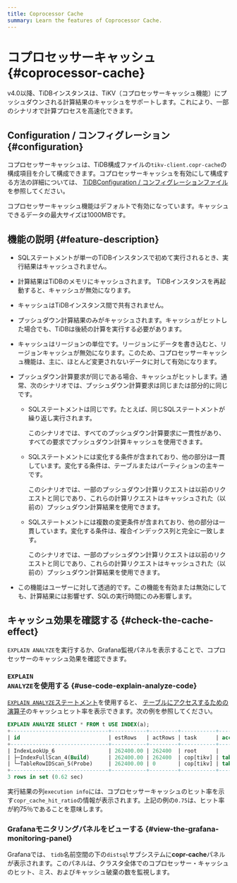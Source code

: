 ```yaml
---
title: Coprocessor Cache
summary: Learn the features of Coprocessor Cache.
---
```


# コプロセッサーキャッシュ {#coprocessor-cache}

v4.0以降、TiDBインスタンスは、TiKV（コプロセッサーキャッシュ機能）にプッシュダウンされる計算結果のキャッシュをサポートします。これにより、一部のシナリオで計算プロセスを高速化できます。

## Configuration / コンフィグレーション {#configuration}

<CustomContent platform="tidb">

コプロセッサーキャッシュは、TiDB構成ファイルの`tikv-client.copr-cache`の構成項目を介して構成できます。コプロセッサーキャッシュを有効にして構成する方法の詳細については、 [TiDBConfiguration / コンフィグレーションファイル](/tidb-configuration-file.md#tikv-clientcopr-cache-new-in-v400)を参照してください。

</CustomContent>

<CustomContent platform="tidb-cloud">

コプロセッサーキャッシュ機能はデフォルトで有効になっています。キャッシュできるデータの最大サイズは1000MBです。

</CustomContent>

## 機能の説明 {#feature-description}

-   SQLステートメントが単一のTiDBインスタンスで初めて実行されるとき、実行結果はキャッシュされません。

-   計算結果はTiDBのメモリにキャッシュされます。 TiDBインスタンスを再起動すると、キャッシュが無効になります。

-   キャッシュはTiDBインスタンス間で共有されません。

-   プッシュダウン計算結果のみがキャッシュされます。キャッシュがヒットした場合でも、TiDBは後続の計算を実行する必要があります。

-   キャッシュはリージョンの単位です。リージョンにデータを書き込むと、リージョンキャッシュが無効になります。このため、コプロセッサーキャッシュ機能は、主に、ほとんど変更されないデータに対して有効になります。

-   プッシュダウン計算要求が同じである場合、キャッシュがヒットします。通常、次のシナリオでは、プッシュダウン計算要求は同じまたは部分的に同じです。
    -   SQLステートメントは同じです。たとえば、同じSQLステートメントが繰り返し実行されます。

        このシナリオでは、すべてのプッシュダウン計算要求に一貫性があり、すべての要求でプッシュダウン計算キャッシュを使用できます。

    -   SQLステートメントには変化する条件が含まれており、他の部分は一貫しています。変化する条件は、テーブルまたはパーティションの主キーです。

        このシナリオでは、一部のプッシュダウン計算リクエストは以前のリクエストと同じであり、これらの計算リクエストはキャッシュされた（以前の）プッシュダウン計算結果を使用できます。

    -   SQLステートメントには複数の変更条件が含まれており、他の部分は一貫しています。変化する条件は、複合インデックス列と完全に一致します。

        このシナリオでは、一部のプッシュダウン計算リクエストは以前のリクエストと同じであり、これらの計算リクエストはキャッシュされた（以前の）プッシュダウン計算結果を使用できます。

-   この機能はユーザーに対して透過的です。この機能を有効または無効にしても、計算結果には影響せず、SQLの実行時間にのみ影響します。

## キャッシュ効果を確認する {#check-the-cache-effect}

`EXPLAIN ANALYZE`を実行するか、Grafana監視パネルを表示することで、コプロセッサーのキャッシュ効果を確認できます。

### <code>EXPLAIN ANALYZE</code>を使用する {#use-code-explain-analyze-code}

[`EXPLAIN ANALYZE`ステートメント](/sql-statements/sql-statement-explain-analyze.md)を使用すると、 [テーブルにアクセスするための演算子](/choose-index.md#operators-for-accessing-tables)のキャッシュヒット率を表示できます。次の例を参照してください。

```sql
EXPLAIN ANALYZE SELECT * FROM t USE INDEX(a);
+-------------------------------+-----------+---------+-----------+------------------------+----------------------------------------------------------------------------------------------------------------------------------------------------------------------------------------------------------------------------------------------------------+--------------------------------+-----------------------+------+
| id                            | estRows   | actRows | task      | access object          | execution info                                                                                                                                                                                                                                           | operator info                  | memory                | disk |
+-------------------------------+-----------+---------+-----------+------------------------+----------------------------------------------------------------------------------------------------------------------------------------------------------------------------------------------------------------------------------------------------------+--------------------------------+-----------------------+------+
| IndexLookUp_6                 | 262400.00 | 262400  | root      |                        | time:620.513742ms, loops:258, cop_task: {num: 4, max: 5.530817ms, min: 1.51829ms, avg: 2.70883ms, p95: 5.530817ms, max_proc_keys: 2480, p95_proc_keys: 2480, tot_proc: 1ms, tot_wait: 1ms, rpc_num: 4, rpc_time: 10.816328ms, copr_cache_hit_rate: 0.75} |                                | 6.685169219970703 MB  | N/A  |
| ├─IndexFullScan_4(Build)      | 262400.00 | 262400  | cop[tikv] | table:t, index:a(a, c) | proc max:93ms, min:1ms, p80:93ms, p95:93ms, iters:275, tasks:4                                                                                                                                                                                           | keep order:false, stats:pseudo | 1.7549400329589844 MB | N/A  |
| └─TableRowIDScan_5(Probe)     | 262400.00 | 0       | cop[tikv] | table:t                | time:0ns, loops:0                                                                                                                                                                                                                                        | keep order:false, stats:pseudo | N/A                   | N/A  |
+-------------------------------+-----------+---------+-----------+------------------------+----------------------------------------------------------------------------------------------------------------------------------------------------------------------------------------------------------------------------------------------------------+--------------------------------+-----------------------+------+
3 rows in set (0.62 sec)
```

実行結果の列`execution info`には、コプロセッサーキャッシュのヒット率を示す`copr_cache_hit_ratio`の情報が表示されます。上記の例の`0.75`は、ヒット率が約75％であることを意味します。

### Grafanaモニタリングパネルをビューする {#view-the-grafana-monitoring-panel}

Grafanaでは、 `tidb`名前空間の下の`distsql`サブシステムに**copr-cache**パネルが表示されます。このパネルは、クラスタ全体でのコプロセッサー・キャッシュのヒット、ミス、およびキャッシュ破棄の数を監視します。
